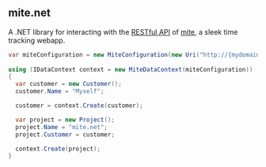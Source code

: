 ## mite.net

A .NET library for interacting with the [RESTful API](http://mite.yo.lk/en/api) of [mite](http://mite.yo.lk/en), a sleek time tracking webapp.
```c#
var miteConfiguration = new MiteConfiguration(new Uri("http://{mydomain}.mite.yo.lk"), "{my-api-key}");
 
using (IDataContext context = new MiteDataContext(miteConfiguration))
{
  var customer = new Customer();
  customer.Name = "Myself";

  customer = context.Create(customer);

  var project = new Project();
  project.Name = "mite.net";
  project.Customer = customer;

  context.Create(project);
}  
```